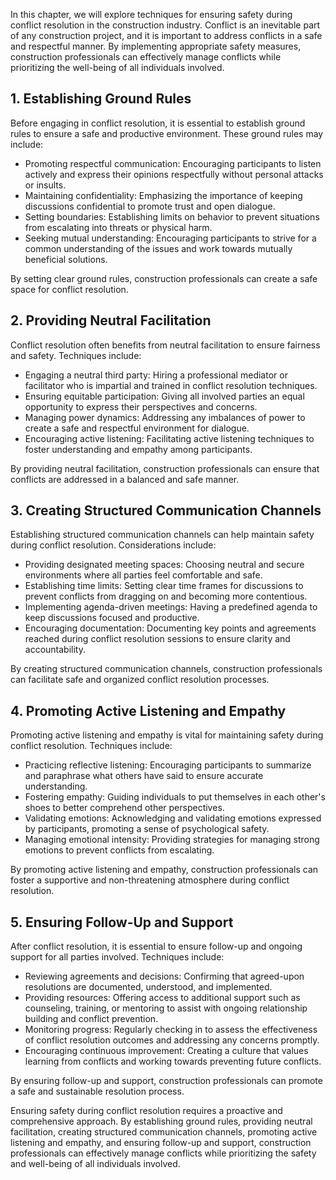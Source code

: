
In this chapter, we will explore techniques for ensuring safety during conflict resolution in the construction industry. Conflict is an inevitable part of any construction project, and it is important to address conflicts in a safe and respectful manner. By implementing appropriate safety measures, construction professionals can effectively manage conflicts while prioritizing the well-being of all individuals involved.

## 1\. Establishing Ground Rules

Before engaging in conflict resolution, it is essential to establish ground rules to ensure a safe and productive environment. These ground rules may include:

- Promoting respectful communication: Encouraging participants to listen actively and express their opinions respectfully without personal attacks or insults.
- Maintaining confidentiality: Emphasizing the importance of keeping discussions confidential to promote trust and open dialogue.
- Setting boundaries: Establishing limits on behavior to prevent situations from escalating into threats or physical harm.
- Seeking mutual understanding: Encouraging participants to strive for a common understanding of the issues and work towards mutually beneficial solutions.

By setting clear ground rules, construction professionals can create a safe space for conflict resolution.

## 2\. Providing Neutral Facilitation

Conflict resolution often benefits from neutral facilitation to ensure fairness and safety. Techniques include:

- Engaging a neutral third party: Hiring a professional mediator or facilitator who is impartial and trained in conflict resolution techniques.
- Ensuring equitable participation: Giving all involved parties an equal opportunity to express their perspectives and concerns.
- Managing power dynamics: Addressing any imbalances of power to create a safe and respectful environment for dialogue.
- Encouraging active listening: Facilitating active listening techniques to foster understanding and empathy among participants.

By providing neutral facilitation, construction professionals can ensure that conflicts are addressed in a balanced and safe manner.

## 3\. Creating Structured Communication Channels

Establishing structured communication channels can help maintain safety during conflict resolution. Considerations include:

- Providing designated meeting spaces: Choosing neutral and secure environments where all parties feel comfortable and safe.
- Establishing time limits: Setting clear time frames for discussions to prevent conflicts from dragging on and becoming more contentious.
- Implementing agenda-driven meetings: Having a predefined agenda to keep discussions focused and productive.
- Encouraging documentation: Documenting key points and agreements reached during conflict resolution sessions to ensure clarity and accountability.

By creating structured communication channels, construction professionals can facilitate safe and organized conflict resolution processes.

## 4\. Promoting Active Listening and Empathy

Promoting active listening and empathy is vital for maintaining safety during conflict resolution. Techniques include:

- Practicing reflective listening: Encouraging participants to summarize and paraphrase what others have said to ensure accurate understanding.
- Fostering empathy: Guiding individuals to put themselves in each other's shoes to better comprehend other perspectives.
- Validating emotions: Acknowledging and validating emotions expressed by participants, promoting a sense of psychological safety.
- Managing emotional intensity: Providing strategies for managing strong emotions to prevent conflicts from escalating.

By promoting active listening and empathy, construction professionals can foster a supportive and non-threatening atmosphere during conflict resolution.

## 5\. Ensuring Follow-Up and Support

After conflict resolution, it is essential to ensure follow-up and ongoing support for all parties involved. Techniques include:

- Reviewing agreements and decisions: Confirming that agreed-upon resolutions are documented, understood, and implemented.
- Providing resources: Offering access to additional support such as counseling, training, or mentoring to assist with ongoing relationship building and conflict prevention.
- Monitoring progress: Regularly checking in to assess the effectiveness of conflict resolution outcomes and addressing any concerns promptly.
- Encouraging continuous improvement: Creating a culture that values learning from conflicts and working towards preventing future conflicts.

By ensuring follow-up and support, construction professionals can promote a safe and sustainable resolution process.

Ensuring safety during conflict resolution requires a proactive and comprehensive approach. By establishing ground rules, providing neutral facilitation, creating structured communication channels, promoting active listening and empathy, and ensuring follow-up and support, construction professionals can effectively manage conflicts while prioritizing the safety and well-being of all individuals involved.
